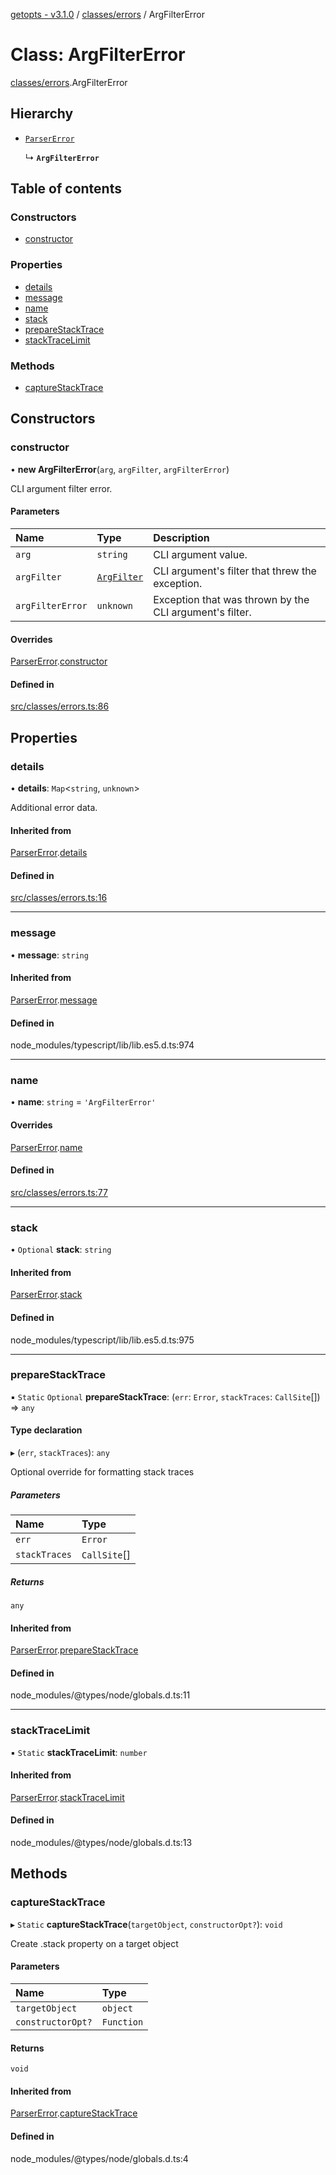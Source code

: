 [getopts - v3.1.0](../README.md) / [classes/errors](../modules/classes_errors.md) / ArgFilterError

# Class: ArgFilterError

[classes/errors](../modules/classes_errors.md).ArgFilterError

## Hierarchy

- [`ParserError`](classes_errors.ParserError.md)

  ↳ **`ArgFilterError`**

## Table of contents

### Constructors

- [constructor](classes_errors.ArgFilterError.md#constructor)

### Properties

- [details](classes_errors.ArgFilterError.md#details)
- [message](classes_errors.ArgFilterError.md#message)
- [name](classes_errors.ArgFilterError.md#name)
- [stack](classes_errors.ArgFilterError.md#stack)
- [prepareStackTrace](classes_errors.ArgFilterError.md#preparestacktrace)
- [stackTraceLimit](classes_errors.ArgFilterError.md#stacktracelimit)

### Methods

- [captureStackTrace](classes_errors.ArgFilterError.md#capturestacktrace)

## Constructors

### constructor

• **new ArgFilterError**(`arg`, `argFilter`, `argFilterError`)

CLI argument filter error.

#### Parameters

| Name             | Type                                                        | Description                                             |
| :--------------- | :---------------------------------------------------------- | :------------------------------------------------------ |
| `arg`            | `string`                                                    | CLI argument value.                                     |
| `argFilter`      | [`ArgFilter`](../interfaces/interfaces_schema.ArgFilter.md) | CLI argument's filter that threw the exception.         |
| `argFilterError` | `unknown`                                                   | Exception that was thrown by the CLI argument's filter. |

#### Overrides

[ParserError](classes_errors.ParserError.md).[constructor](classes_errors.ParserError.md#constructor)

#### Defined in

[src/classes/errors.ts:86](https://github.com/prasadrajandran/node-getopts/blob/ff39d95/src/classes/errors.ts#L86)

## Properties

### details

• **details**: `Map`<`string`, `unknown`\>

Additional error data.

#### Inherited from

[ParserError](classes_errors.ParserError.md).[details](classes_errors.ParserError.md#details)

#### Defined in

[src/classes/errors.ts:16](https://github.com/prasadrajandran/node-getopts/blob/ff39d95/src/classes/errors.ts#L16)

---

### message

• **message**: `string`

#### Inherited from

[ParserError](classes_errors.ParserError.md).[message](classes_errors.ParserError.md#message)

#### Defined in

node_modules/typescript/lib/lib.es5.d.ts:974

---

### name

• **name**: `string` = `'ArgFilterError'`

#### Overrides

[ParserError](classes_errors.ParserError.md).[name](classes_errors.ParserError.md#name)

#### Defined in

[src/classes/errors.ts:77](https://github.com/prasadrajandran/node-getopts/blob/ff39d95/src/classes/errors.ts#L77)

---

### stack

• `Optional` **stack**: `string`

#### Inherited from

[ParserError](classes_errors.ParserError.md).[stack](classes_errors.ParserError.md#stack)

#### Defined in

node_modules/typescript/lib/lib.es5.d.ts:975

---

### prepareStackTrace

▪ `Static` `Optional` **prepareStackTrace**: (`err`: `Error`, `stackTraces`: `CallSite`[]) => `any`

#### Type declaration

▸ (`err`, `stackTraces`): `any`

Optional override for formatting stack traces

##### Parameters

| Name          | Type         |
| :------------ | :----------- |
| `err`         | `Error`      |
| `stackTraces` | `CallSite`[] |

##### Returns

`any`

#### Inherited from

[ParserError](classes_errors.ParserError.md).[prepareStackTrace](classes_errors.ParserError.md#preparestacktrace)

#### Defined in

node_modules/@types/node/globals.d.ts:11

---

### stackTraceLimit

▪ `Static` **stackTraceLimit**: `number`

#### Inherited from

[ParserError](classes_errors.ParserError.md).[stackTraceLimit](classes_errors.ParserError.md#stacktracelimit)

#### Defined in

node_modules/@types/node/globals.d.ts:13

## Methods

### captureStackTrace

▸ `Static` **captureStackTrace**(`targetObject`, `constructorOpt?`): `void`

Create .stack property on a target object

#### Parameters

| Name              | Type       |
| :---------------- | :--------- |
| `targetObject`    | `object`   |
| `constructorOpt?` | `Function` |

#### Returns

`void`

#### Inherited from

[ParserError](classes_errors.ParserError.md).[captureStackTrace](classes_errors.ParserError.md#capturestacktrace)

#### Defined in

node_modules/@types/node/globals.d.ts:4
